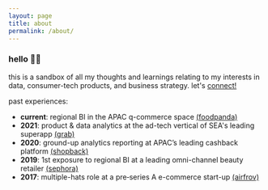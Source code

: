 ```yaml
---
layout: page
title: about
permalink: /about/
---
```


### hello 👋🏼

this is a sandbox of all my thoughts and learnings relating to my interests in data, consumer-tech products, and business strategy.
let's [connect!](https://www.linkedin.com/in/royceleh/)

past experiences:
* **current**: regional BI in the APAC q-commerce space [(foodpanda)](https://www.foodpanda.com/)
* **2021**: product & data analytics at the ad-tech vertical of SEA's leading superapp [(grab)](https://www.grab.com/sg/)
* **2020**: ground-up analytics reporting at APAC’s leading cashback platform [(shopback)](https://www.shopback.sg/)
* **2019**: 1st exposure to regional BI at a leading omni-channel beauty retailer [(sephora)](https://www.sephora.sg/)
* **2017**: multiple-hats role at a pre‐series A e-commerce start-up [(airfrov)](https://vulcanpost.com/614021/airfrov-singapore-new-funding/)

